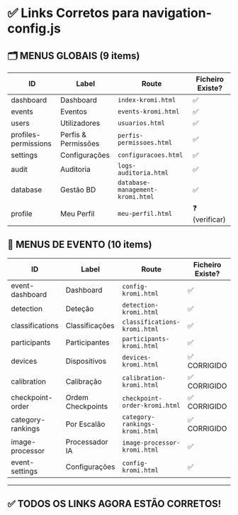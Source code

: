 # ✅ Links Corretos para navigation-config.js

## 🗂️ MENUS GLOBAIS (9 items)

| ID | Label | Route | Ficheiro Existe? |
|----|-------|-------|------------------|
| dashboard | Dashboard | `index-kromi.html` | ✅ |
| events | Eventos | `events-kromi.html` | ✅ |
| users | Utilizadores | `usuarios.html` | ✅ |
| profiles-permissions | Perfis & Permissões | `perfis-permissoes.html` | ✅ |
| settings | Configurações | `configuracoes.html` | ✅ |
| audit | Auditoria | `logs-auditoria.html` | ✅ |
| database | Gestão BD | `database-management-kromi.html` | ✅ |
| profile | Meu Perfil | `meu-perfil.html` | ❓ (verificar) |

## 🏃 MENUS DE EVENTO (10 items)

| ID | Label | Route | Ficheiro Existe? |
|----|-------|-------|------------------|
| event-dashboard | Dashboard | `config-kromi.html` | ✅ |
| detection | Deteção | `detection-kromi.html` | ✅ |
| classifications | Classificações | `classifications-kromi.html` | ✅ |
| participants | Participantes | `participants-kromi.html` | ✅ |
| devices | Dispositivos | `devices-kromi.html` | ✅ CORRIGIDO |
| calibration | Calibração | `calibration-kromi.html` | ✅ CORRIGIDO |
| checkpoint-order | Ordem Checkpoints | `checkpoint-order-kromi.html` | ✅ CORRIGIDO |
| category-rankings | Por Escalão | `category-rankings-kromi.html` | ✅ CORRIGIDO |
| image-processor | Processador IA | `image-processor-kromi.html` | ✅ |
| event-settings | Configurações | `config-kromi.html` | ✅ |

---

## ✅ TODOS OS LINKS AGORA ESTÃO CORRETOS!

